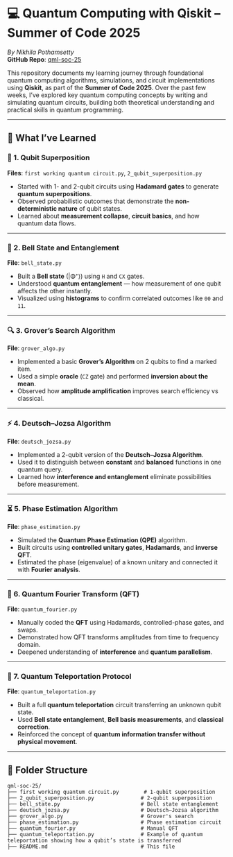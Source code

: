 # 💻 Quantum Computing with Qiskit – Summer of Code 2025

*By Nikhila Pothamsetty*  
**GitHub Repo**: [qml-soc-25](https://github.com/nikhila2007-ux/qml-soc-25)

This repository documents my learning journey through foundational quantum computing algorithms, simulations, and circuit implementations using **Qiskit**, as part of the **Summer of Code 2025**. Over the past few weeks, I’ve explored key quantum computing concepts by writing and simulating quantum circuits, building both theoretical understanding and practical skills in quantum programming.

---

## 🌱 What I’ve Learned

### 🧠 1. **Qubit Superposition**

**Files**: `first working quantum circuit.py`, `2_qubit_superposition.py`

- Started with 1- and 2-qubit circuits using **Hadamard gates** to generate **quantum superpositions**.
- Observed probabilistic outcomes that demonstrate the **non-deterministic nature** of qubit states.
- Learned about **measurement collapse**, **circuit basics**, and how quantum data flows.

---

### 🧩 2. **Bell State and Entanglement**

**File**: `bell_state.py`

- Built a **Bell state** (|Φ⁺⟩) using `H` and `CX` gates.
- Understood **quantum entanglement** — how measurement of one qubit affects the other instantly.
- Visualized using **histograms** to confirm correlated outcomes like `00` and `11`.

---

### 🔍 3. **Grover’s Search Algorithm**

**File**: `grover_algo.py`

- Implemented a basic **Grover’s Algorithm** on 2 qubits to find a marked item.
- Used a simple **oracle** (`CZ` gate) and performed **inversion about the mean**.
- Observed how **amplitude amplification** improves search efficiency vs classical.

---

### ⚡ 4. **Deutsch–Jozsa Algorithm**

**File**: `deutsch_jozsa.py`

- Implemented a 2-qubit version of the **Deutsch–Jozsa Algorithm**.
- Used it to distinguish between **constant** and **balanced** functions in one quantum query.
- Learned how **interference and entanglement** eliminate possibilities before measurement.

---

### ⏳ 5. **Phase Estimation Algorithm**

**File**: `phase_estimation.py`

- Simulated the **Quantum Phase Estimation (QPE)** algorithm.
- Built circuits using **controlled unitary gates**, **Hadamards**, and **inverse QFT**.
- Estimated the phase (eigenvalue) of a known unitary and connected it with **Fourier analysis**.

---

### 🎵 6. **Quantum Fourier Transform (QFT)**

**File**: `quantum_fourier.py`

- Manually coded the **QFT** using Hadamards, controlled-phase gates, and swaps.
- Demonstrated how QFT transforms amplitudes from time to frequency domain.
- Deepened understanding of **interference** and **quantum parallelism**.

---

### 📡 7. **Quantum Teleportation Protocol**

**File**: `quantum_teleportation.py`

- Built a full **quantum teleportation** circuit transferring an unknown qubit state.
- Used **Bell state entanglement**, **Bell basis measurements**, and **classical correction**.
- Reinforced the concept of **quantum information transfer without physical movement**.

---

## 📁 Folder Structure

```plaintext
qml-soc-25/
├── first working quantum circuit.py        # 1-qubit superposition
├── 2_qubit_superposition.py               # 2-qubit superposition
├── bell_state.py                          # Bell state entanglement
├── deutsch_jozsa.py                       # Deutsch–Jozsa algorithm
├── grover_algo.py                         # Grover's search
├── phase_estimation.py                    # Phase estimation circuit
├── quantum_fourier.py                     # Manual QFT
├── quantum_teleportation.py               # Example of quantum teleportation showing how a qubit’s state is transferred
├── README.md                              # This file

